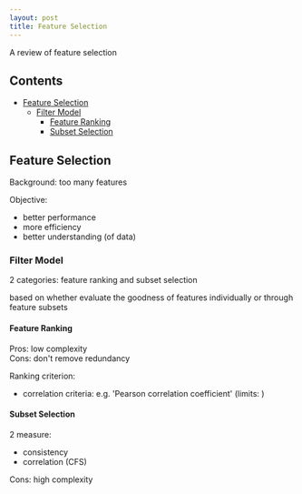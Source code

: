 ```yaml
---
layout: post
title: Feature Selection
---
```


<div class="excerpt">
    A review of feature selection
</div>

## Contents

- [Feature Selection](#feature-selection)
    - [Filter Model](#filter-model)
        - [Feature Ranking](#feature-ranking)
        - [Subset Selection](#subset-selection)

## Feature Selection

Background: too many features

Objective:

- better performance
- more efficiency
- better understanding (of data)

### Filter Model

2 categories: feature ranking and subset selection

based on whether evaluate the goodness of features individually or through feature subsets

#### Feature Ranking

Pros: low complexity  
Cons: don't remove redundancy

Ranking criterion:

- correlation criteria: e.g. 'Pearson correlation coefficient' (limits: )

<!-- - 'Relief' -->

#### Subset Selection

2 measure:

- consistency
- correlation (CFS)

Cons: high complexity
